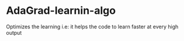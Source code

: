 # AdaGrad-learnin-algo
Optimizes the learning i.e: it helps the code to learn faster at every high output
